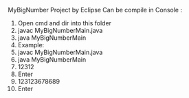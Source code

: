 MyBigNumber
Project by Eclipse
Can be compile in Console :
1. Open cmd and dir into this folder
2. javac MyBigNumberMain.java
3. java MyBigNumberMain
4. Example:
5. javac MyBigNumberMain.java
6. java MyBigNumberMain
7. 12312 
8. Enter
9. 123123678689
10. Enter
